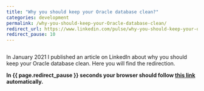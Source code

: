 ```yaml
---
title: "Why you should keep your Oracle database clean?"
categories: development
permalink: /why-you-should-keep-your-Oracle-database-clean/
redirect_url: https://www.linkedin.com/pulse/why-you-should-keep-your-oracle-database-clean-gert-jan-paulissen/
redirect_pause: 10
---
```


<figure style="width: 300px" class="align-left">
  <img src="{{ site.url }}{{ site.baseurl }}/assets/images/noun_data cleaning_2942557.png" alt="">
</figure> 

In January 2021 I published an article on LinkedIn about why you should keep your Oracle database clean. Here you will find the redirection.

<!--more-->

**In {{ page.redirect_pause }} seconds your browser should follow <a href="{{ page.redirect_url }}">this link</a> automatically.**
